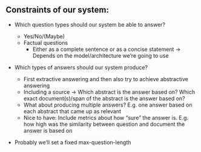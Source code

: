 ## Constraints of our system:

- Which question types should our system be able to answer?
    - Yes/No/(Maybe)
    - Factual questions
        - Either as a complete sentence or as a concise statement → Depends on the model/architecture we’re going to use
- Which types of answers should our system produce?
    - First extractive answering and then also try to achieve abstractive answering
    - Including a source → Which abstract is the answer based on? Which exact document(s)/span of the abstract is the answer based on?
    - What about producing multiple answers? E.g. one answer based on each abstract that came up as relevant
    - Nice to have: Include metrics about how “sure” the answer is. E.g. how high was the similarity between question and document the answer is based on

- Probably we’ll set a fixed max-question-length